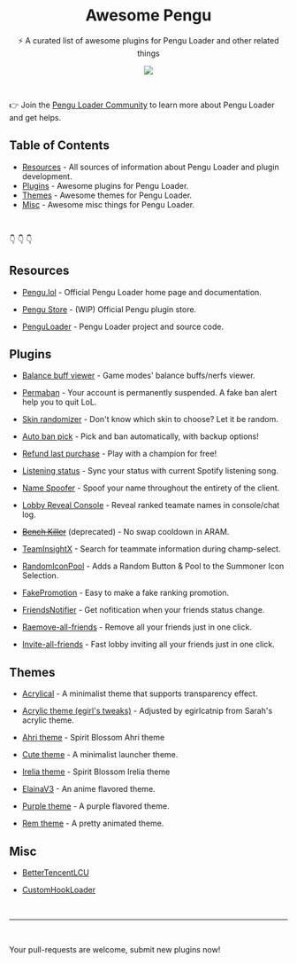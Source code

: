 <h1 align=center>Awesome Pengu</h1>

<p align="center">
  ⚡️ A curated list of awesome plugins for Pengu Loader and other related things
</p>

<p align="center">
  <img src="https://awesome.re/badge-flat.svg" />
</p>

<br>

👉 Join the [Pengu Loader Community](https://chat.pengu.lol) to learn more about Pengu Loader and get helps.

## Table of Contents

* [Resources](#resources) - All sources of information about Pengu Loader and plugin development.
* [Plugins](#plugins) - Awesome plugins for Pengu Loader.
* [Themes](#themes) - Awesome themes for Pengu Loader.
* [Misc](#misc) - Awesome misc things for Pengu Loader.

<br>

👇 👇 👇

## Resources

* [Pengu.lol](https://pengu.lol) - Official Pengu Loader home page and documentation.

* [Pengu Store](https://pengu.lol) - (WIP) Official Pengu plugin store.

* [PenguLoader](https://github.com/PenguLoader/PenguLoader) - Pengu Loader project and source code.

## Plugins

* [Balance buff viewer](https://github.com/nomi-san/balance-buff-viewer) - Game modes' balance buffs/nerfs viewer.

* [Permaban](https://github.com/nomi-san/permaban-plugin) - Your account is permanently suspended. A fake ban alert help you to quit LoL.

* [Skin randomizer](https://github.com/DmitryFisk/pengu-skin-randomizer) -  Don't know which skin to choose? Let it be random.

* [Auto ban pick](https://github.com/controlado/auto-champion-select) - Pick and ban automatically, with backup options!

* [Refund last purchase](https://github.com/controlado/refund-last-purchase) - Play with a champion for free!

* [Listening status](https://github.com/iIlusion/league-loader-plugins/tree/main/ListeningStatus) - Sync your status with current Spotify listening song.

* [Name Spoofer](https://github.com/iIlusion/league-loader-plugins/tree/main/NameSpoofer) - Spoof your name throughout the entirety of the client.

* [Lobby Reveal Console]() - Reveal ranked teamate names in console/chat log.

* [~~Bench Killer~~](https://github.com/BakaFT/BenchKiller) (deprecated) - No swap cooldown in ARAM.

* [TeamInsightX](https://github.com/LightningSw/TeamInsightX) - Search for teammate information during champ-select.

* [RandomIconPool](https://github.com/MashToolZ/PenguPlugins/tree/main/RandomIconPool) - Adds a Random Button & Pool to the Summoner Icon Selection.

* [FakePromotion](https://github.com/BakaFT/FakePromotion) - Easy to make a fake ranking promotion.

* [FriendsNotifier](https://github.com/iIlusion/FriendsNotifier) - Get nofitication when your friends status change.

* [Raemove-all-friends](https://github.com/feelsz1n/Pengu-Plugins/tree/main/remove-all-friends) - Remove all your friends just in one click.

* [Invite-all-friends](https://github.com/Elaina69/Invite-all-friends) - Fast lobby inviting all your friends just in one click.

## Themes

* [Acrylical](https://github.com/PrincessAkira/league-launcher-theme/tree/main/Acrylical) - A minimalist theme that supports transparency effect.

* [Acrylic theme (egirl's tweaks)](https://github.com/egirlcatnip/acrylic-league-theme) - Adjusted by egirlcatnip from Sarah's acrylic theme.

* [Ahri theme](https://github.com/nomi-san/ahri-theme) - Spirit Blossom Ahri theme

* [Cute theme](https://github.com/PrincessAkira/league-launcher-theme/tree/main/Cute) - A minimalist launcher theme.

* [Irelia theme](https://github.com/rumi-chan/LeagueThemes/tree/main/Irelia-theme) - Spirit Blossom Irelia theme

* [ElainaV3](https://github.com/Elaina69/Elaina-V3) - An anime flavored theme.

* [Purple theme](https://github.com/floyare/league-purple-theme) - A purple flavored theme.

* [Rem theme](https://github.com/teisseire117/league-loader-plugins) - A pretty animated theme.

## Misc

* [BetterTencentLCU](https://github.com/BakaFT/BetterTencentLCU)

* [CustomHookLoader](https://github.com/BakaFT/CustomHookLoader)

<br>

---

<br>

Your pull-requests are welcome, submit new plugins now!

